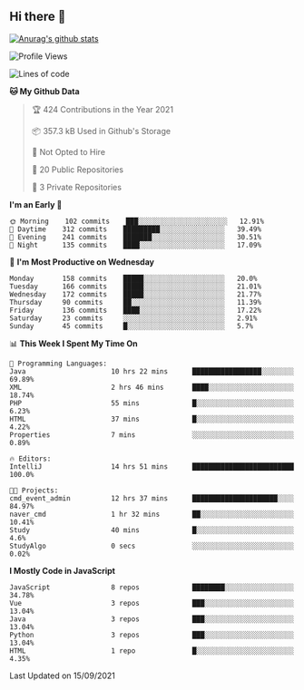 ## Hi there 👋

[![Anurag's github stats](https://github-readme-stats.vercel.app/api?username=Songwonseok)](https://github.com/anuraghazra/github-readme-stats)



<!--START_SECTION:waka-->
![Profile Views](http://img.shields.io/badge/Profile%20Views-0-blue)

![Lines of code](https://img.shields.io/badge/From%20Hello%20World%20I%27ve%20Written-2.9%20million%20lines%20of%20code-blue)

**🐱 My Github Data** 

> 🏆 424 Contributions in the Year 2021
 > 
> 📦 357.3 kB Used in Github's Storage 
 > 
> 🚫 Not Opted to Hire
 > 
> 📜 20 Public Repositories 
 > 
> 🔑 3 Private Repositories  
 > 
**I'm an Early 🐤** 

```text
🌞 Morning    102 commits    ███░░░░░░░░░░░░░░░░░░░░░░   12.91% 
🌆 Daytime    312 commits    █████████░░░░░░░░░░░░░░░░   39.49% 
🌃 Evening    241 commits    ███████░░░░░░░░░░░░░░░░░░   30.51% 
🌙 Night      135 commits    ████░░░░░░░░░░░░░░░░░░░░░   17.09%

```
📅 **I'm Most Productive on Wednesday** 

```text
Monday       158 commits    █████░░░░░░░░░░░░░░░░░░░░   20.0% 
Tuesday      166 commits    █████░░░░░░░░░░░░░░░░░░░░   21.01% 
Wednesday    172 commits    █████░░░░░░░░░░░░░░░░░░░░   21.77% 
Thursday     90 commits     ██░░░░░░░░░░░░░░░░░░░░░░░   11.39% 
Friday       136 commits    ████░░░░░░░░░░░░░░░░░░░░░   17.22% 
Saturday     23 commits     ░░░░░░░░░░░░░░░░░░░░░░░░░   2.91% 
Sunday       45 commits     █░░░░░░░░░░░░░░░░░░░░░░░░   5.7%

```


📊 **This Week I Spent My Time On** 

```text
💬 Programming Languages: 
Java                     10 hrs 22 mins      █████████████████░░░░░░░░   69.89% 
XML                      2 hrs 46 mins       ████░░░░░░░░░░░░░░░░░░░░░   18.74% 
PHP                      55 mins             █░░░░░░░░░░░░░░░░░░░░░░░░   6.23% 
HTML                     37 mins             █░░░░░░░░░░░░░░░░░░░░░░░░   4.22% 
Properties               7 mins              ░░░░░░░░░░░░░░░░░░░░░░░░░   0.89%

🔥 Editors: 
IntelliJ                 14 hrs 51 mins      █████████████████████████   100.0%

🐱‍💻 Projects: 
cmd_event_admin          12 hrs 37 mins      █████████████████████░░░░   84.97% 
naver_cmd                1 hr 32 mins        ██░░░░░░░░░░░░░░░░░░░░░░░   10.41% 
Study                    40 mins             █░░░░░░░░░░░░░░░░░░░░░░░░   4.6% 
StudyAlgo                0 secs              ░░░░░░░░░░░░░░░░░░░░░░░░░   0.02%

```

**I Mostly Code in JavaScript** 

```text
JavaScript               8 repos             ████████░░░░░░░░░░░░░░░░░   34.78% 
Vue                      3 repos             ███░░░░░░░░░░░░░░░░░░░░░░   13.04% 
Java                     3 repos             ███░░░░░░░░░░░░░░░░░░░░░░   13.04% 
Python                   3 repos             ███░░░░░░░░░░░░░░░░░░░░░░   13.04% 
HTML                     1 repo              █░░░░░░░░░░░░░░░░░░░░░░░░   4.35%

```



 Last Updated on 15/09/2021
<!--END_SECTION:waka-->

